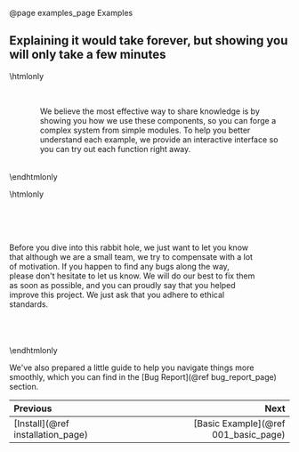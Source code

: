 @page examples_page Examples

## Explaining it would take forever, but showing you will only take a few minutes

\htmlonly
<div style="display:flex; align-items: center;">
    <div style="width:150px; height:150px; margin-right: 20px;">
        <lottie-player src="Crystal-ball.json" background="transparent" speed="1" style="width: 100%; height: 100%;" direction="1" playMode="normal" loop autoplay></lottie-player>
    </div>
    <div>
        <p>We believe the most effective way to share knowledge is by showing you how we use these components, so you can forge a complex system from simple modules. To help you better understand each example, we provide an interactive interface so you can try out each function right away.
        </p>
    </div>
</div>
\endhtmlonly

\htmlonly
<div style="display:flex; align-items: center;">
    <div>
        <p>Before you dive into this rabbit hole, we just want to let you know that although we are a small team, we try to compensate with a lot of motivation. If you happen to find any bugs along the way, please don't hesitate to let us know. We will do our best to fix them as soon as possible, and you can proudly say that you helped improve this project. We just ask that you adhere to ethical standards.
        </p>
    </div>
    <div style="width:250px; height:250px; margin-right: 20px;">
        <lottie-player src="Lady-bug.json" background="transparent" speed="1" style="width: 100%; height: 100%;" direction="1" playMode="normal" loop autoplay></lottie-player>
    </div>
</div>
\endhtmlonly

We've also prepared a little guide to help you navigate things more smoothly, which you can find in the [Bug Report](@ref bug_report_page) section.

<div class="section_buttons">
 
| Previous          |                         Next |
|:------------------|-----------------------------:|
|[Install](@ref installation_page) | [Basic Example](@ref 001_basic_page) |
 
</div>